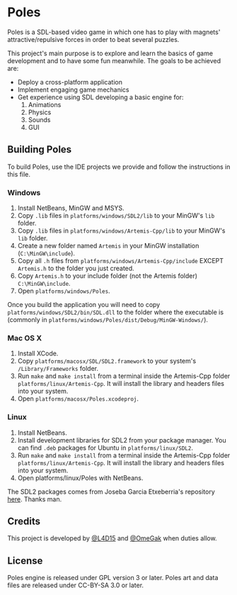 Poles
=====
Poles is a SDL-based video game in which one has to play with magnets' attractive/repulsive forces in order to beat several puzzles.

This project's main purpose is to explore and learn the basics of game development and to have some fun meanwhile. The goals to be achieved are:
* Deploy a cross-platform application
* Implement engaging game mechanics
* Get experience using SDL developing a basic engine for:
    1. Animations
    1. Physics
    1. Sounds
    1. GUI

## Building Poles
To build Poles, use the IDE projects we provide and follow the instructions in this file.

### Windows
1. Install NetBeans, MinGW and MSYS.
2. Copy `.lib` files in `platforms/windows/SDL2/lib` to your MinGW's `lib` folder.
3. Copy `.lib` files in `platforms/windows/Artemis-Cpp/lib` to your MinGW's `lib` folder.
4. Create a new folder named `Artemis` in your MinGW installation (`C:\MinGW\include`).
5. Copy all `.h` files from `platforms/windows/Artemis-Cpp/include` EXCEPT `Artemis.h` to the folder you just created.
6. Copy `Artemis.h` to your include folder (not the Artemis folder) `C:\MinGW\include`.
7. Open `platforms/windows/Poles`.

Once you build the application you will need to copy `platforms/windows/SDL2/bin/SDL.dll` to the folder where the executable is (commonly in `platforms/windows/Poles/dist/Debug/MinGW-Windows/`).

### Mac OS X
1. Install XCode.
2. Copy `platforms/macosx/SDL/SDL2.framework` to your system's `/Library/Frameworks` folder.
3. Run `make` and `make install` from a terminal inside the Artemis-Cpp folder `platforms/linux/Artemis-Cpp`. It will install the library and headers files into your system.
4. Open `platforms/macosx/Poles.xcodeproj`.

### Linux
1. Install NetBeans.
2. Install development libraries for SDL2 from your package manager. You can find `.deb` packages for Ubuntu in `platforms/linux/SDL2`.
3. Run `make` and `make install` from a terminal inside the Artemis-Cpp folder `platforms/linux/Artemis-Cpp`. It will install the library and headers files into your system.
4. Open platforms/linux/Poles with NetBeans.

The SDL2 packages comes from Joseba Garcia Etxeberria's repository [here](https://launchpad.net/~josebagar/+archive/sdl2). Thanks man.

## Credits
This project is developed by [@L4D15](http://twitter.com/L4D15) and [@OmeGak](http://twitter.com/OmeGak) when duties allow.

## License
Poles engine is released under GPL version 3 or later.
Poles art and data files are released under CC-BY-SA 3.0 or later.
